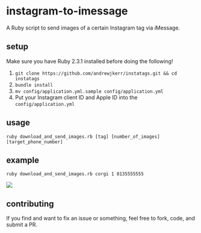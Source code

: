 # instagram-to-imessage

A Ruby script to send images of a certain Instagram tag via iMessage.

## setup

Make sure you have Ruby 2.3.1 installed before doing the following!

1. `git clone https://github.com/andrewjkerr/instatags.git && cd instatags`
2. `bundle install`
3. `mv config/application.yml.sample config/application.yml`
4. Put your Instagram client ID and Apple ID into the `config/application.yml`

## usage

`ruby download_and_send_images.rb [tag] [number_of_images] [target_phone_number]`

## example

`ruby download_and_send_images.rb corgi 1 8135555555`

![](https://i.imgur.com/ekGBXDq.jpg)

## contributing

If you find and want to fix an issue or something, feel free to fork, code, and submit a PR.
